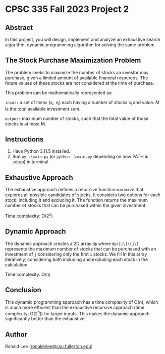 # CPSC 335 Fall 2023 Project 2
## Abstract
In this project, you will design, implement and analyze an exhaustive search algorithm, dynamic programming algorithm for solving the same problem.
## The Stock Purchase Maximization Problem
The problem seeks to maximize the number of stocks an investor may purchase, given a limited amount of available financial resources. The future values of these stocks are not considered at the time of purchase.

This problem can be mathematically represented as:

`input:` a set of items (<i>s<sub>i</sub></i>, <i>v<sub>i</sub></i>) each having a number of stocks <i>s<sub>i</sub></i> and value. <i>M</i> is the total available investment sum. 

`output:` maximum number of stocks, such that the total value of those stocks is at most M.

## Instructions
1. Have Python 3.11.5 installed.
2. Run `py .\main.py` (or `python .\main.py` depending on how PATH is setup) in terminal.

## Exhaustive Approach
The exhaustive approach defines a recursive function `maximize` that explores all possible candidates of stocks. It considers two options for each stock: including it and excluding it. The function returns the maximum number of stocks that can be purchased within the given investment.

Time complexity: O(2<sup>n</sup>)

## Dynamic Approach
The dynamic approach creates a 2D array `dp` where `dp\[i\]\[j\]` represents the maximum number of stocks that can be purchased with an investment of `j` considering only the first `i` stocks. We fill in this array iteratively, considering both including and excluding each stock in the calculation. 

Time complexity: O(n)

## Conclusion
This dynamic programming approach has a time complexity of O(n), which is much more efficient than the exhaustive recursive approach (time complexity: O(2<sup>n</sup>)) for larger inputs. This makes the dynamic approach significantly better than the exhaustive.

## Author
Ronald Lee (ronaldvlee@csu.fullerton.edu)